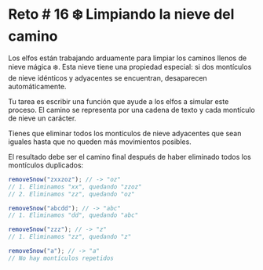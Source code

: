 # Reto # 16 ❄️ Limpiando la nieve del camino

Los elfos están trabajando arduamente para limpiar los caminos llenos de nieve mágica ❄️. Esta nieve tiene una propiedad especial: si dos montículos de nieve idénticos y adyacentes se encuentran, desaparecen automáticamente.

Tu tarea es escribir una función que ayude a los elfos a simular este proceso. El camino se representa por una cadena de texto y cada montículo de nieve un carácter.

Tienes que eliminar todos los montículos de nieve adyacentes que sean iguales hasta que no queden más movimientos posibles.

El resultado debe ser el camino final después de haber eliminado todos los montículos duplicados:

```javascript
removeSnow("zxxzoz"); // -> "oz"
// 1. Eliminamos "xx", quedando "zzoz"
// 2. Eliminamos "zz", quedando "oz"

removeSnow("abcdd"); // -> "abc"
// 1. Eliminamos "dd", quedando "abc"

removeSnow("zzz"); // -> "z"
// 1. Eliminamos "zz", quedando "z"

removeSnow("a"); // -> "a"
// No hay montículos repetidos
```
